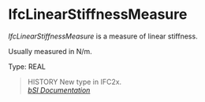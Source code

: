 IfcLinearStiffnessMeasure
=========================
_IfcLinearStiffnessMeasure_ is a measure of linear stiffness.  
  
Usually measured in N/m.  
  
Type: REAL  
  
> HISTORY  New type in IFC2x.  
[ _bSI
Documentation_](https://standards.buildingsmart.org/IFC/DEV/IFC4_2/FINAL/HTML/schema/ifcmeasureresource/lexical/ifclinearstiffnessmeasure.htm)



